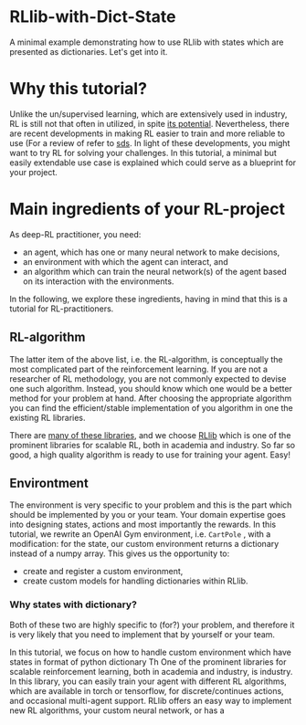 # RLlib-with-Dict-State
A minimal example demonstrating how to use RLlib with states which are presented as dictionaries. 
Let's get into it.

# Why this tutorial?

Unlike the un/supervised learning, which are extensively used in industry, RL is still
not that often in utilized, in spite [its potential](https://www.sciencedirect.com/science/article/pii/S0004370221000862). 
Nevertheless, there are recent developments in making RL easier to train and more reliable to use
(For a review of refer to [sds](https://ai.googleblog.com/2021/07/reducing-computational-cost-of-deep.html). 
In light of these developments, you might want to try RL for solving your challenges. In this tutorial, a minimal but 
easily extendable use case is explained which could serve as a blueprint for your project. 

# Main ingredients of your RL-project
As deep-RL practitioner, you need:

* an agent, which has one or many neural network to make decisions,
* an environment with which the agent can interact, and
* an algorithm which can train the neural network(s) of the agent based on its interaction with the environments.

In the following, we explore these ingredients, having in mind that this is a tutorial for RL-practitioners.
## RL-algorithm
The latter item of the above list, i.e. the RL-algorithm, is conceptually the most complicated part of the reinforcement learning. 
If you are not a researcher of RL methodology, you are not commonly expected to devise one such algorithm. Instead, you 
should know which one would be a better method for your problem at hand. After choosing the appropriate algorithm you can
find the efficient/stable implementation of you algorithm in one the existing RL libraries.

There are [many of these libraries](https://neptune.ai/blog/the-best-tools-for-reinforcement-learning-in-python),
and we choose [RLlib](https://docs.ray.io/en/master/rllib.html) which is one of the prominent libraries for scalable RL,
both in academia and industry. So far so good, a high quality algorithm is ready to use for training your agent. Easy!

## Environtment
The environment is very specific to your problem and this is the part which should be implemented by you or your team.
Your domain expertise goes into designing states, actions and most importantly the rewards. In this tutorial, we rewrite
 an OpenAI Gym environment, i.e. ```CartPole``` , with a modification: for the state, our custom environment returns a dictionary 
 instead of a numpy array. This gives us the opportunity to:

* create and register a custom environment,
* create custom models for handling dictionaries within RLlib.

### Why states with dictionary?

Both of these two are highly specific to (for?) your problem, and therefore it is very likely that you need to implement that 
by yourself or your team. 

In this tutorial, we focus on how to handle custom environment which have states in format of python dictionary
Th
One of the prominent libraries for scalable reinforcement learning, both in academia and industry, is
industry. In this library, you can easily train your agent with different RL algorithms, which are 
available in torch or tensorflow, for discrete/continues actions, and occasional multi-agent support. 
RLlib offers an easy way to implement new RL algorithms, your custom neural network, or has a 
